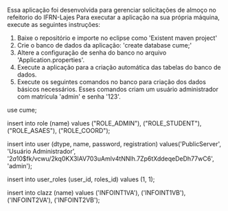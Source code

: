 Essa aplicação foi desenvolvida para gerenciar solicitações de almoço no refeitorio do IFRN-Lajes
Para executar a aplicação na sua própria máquina, execute as seguintes instruções:

1. Baixe o repositório e importe no eclipse como 'Existent maven project'
2. Crie o banco de dados da aplicação: 'create database cume;'
3. Altere a configuração de senha do banco no arquivo 'Application.properties'.
4. Execute a aplicação para a criação automática das tabelas do banco de dados.
5. Execute os seguintes comandos no banco para criação dos dados básicos necessários. Esses comandos criam um usuário administrador com matrícula 'admin' e senha '123'.

use cume;

insert into role (name) values ("ROLE_ADMIN"), ("ROLE_STUDENT"), ("ROLE_ASAES"), ("ROLE_COORD");

insert into user (dtype, name, password, registration) values('PublicServer', 'Usuário Administrador', '$2a$10$fk/vcwu/2kq0KX3lAV703uAmlv4tNNlh.7Zp6tXddeqeDeDh77wC6', 'admin');

insert into user_roles (user_id, roles_id) values (1, 1);

insert into clazz (name) values ('INFOINT1VA'), ('INFOINT1VB'), ('INFOINT2VA'), ('INFOINT2VB');
